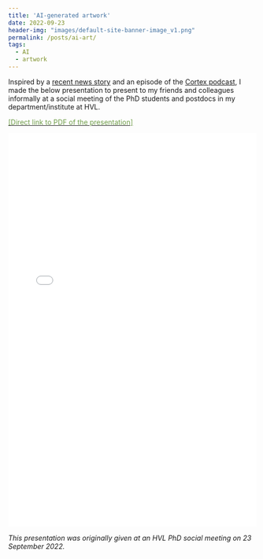 ```yaml
---
title: 'AI-generated artwork'
date: 2022-09-23
header-img: "images/default-site-banner-image_v1.png"
permalink: /posts/ai-art/
tags:
  - AI
  - artwork
---
```


 <!--  o -->

 Inspired by a [recent news story](https://arstechnica.com/information-technology/2022/08/ai-wins-state-fair-art-contest-annoys-humans/) and an episode of the [Cortex podcast](https://www.relay.fm/cortex/133), I made the below presentation to present to my friends and colleagues informally at a social meeting of the PhD students and postdocs in my department/institute at HVL.   

 [<font color="#709E4A">[Direct link to PDF of the presentation]</font>](https://hratliff.com/files/AI-art.pdf)

 <iframe src="/files/AI-art.pdf" style="width: 100%;height: 800px;border: none;"></iframe>

_This presentation was originally given at an HVL PhD social meeting on 23 September 2022._
